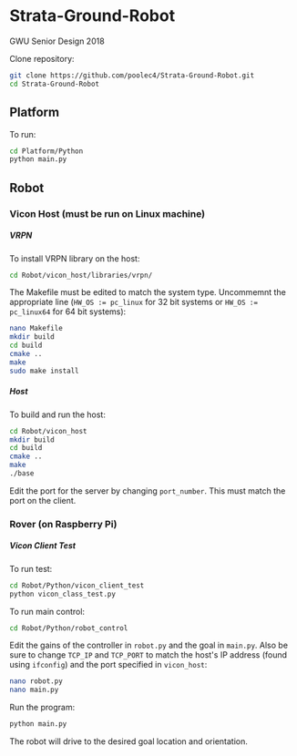 # Strata-Ground-Robot
GWU Senior Design 2018

Clone repository:
```bash
git clone https://github.com/poolec4/Strata-Ground-Robot.git
cd Strata-Ground-Robot
```

## Platform

To run:
```bash
cd Platform/Python
python main.py
```

## Robot

### Vicon Host (must be run on Linux machine)

##### VRPN
To install VRPN library on the host:
```bash
cd Robot/vicon_host/libraries/vrpn/
```
The Makefile must be edited to match the system type. Uncommemnt the appropriate line (`HW_OS := pc_linux` for 32 bit systems or `HW_OS := pc_linux64` for 64 bit systems):
```bash
nano Makefile
mkdir build
cd build
cmake ..
make
sudo make install
```

##### Host

To build and run the host:
```bash
cd Robot/vicon_host
mkdir build
cd build
cmake ..
make
./base
```
Edit the port for the server by changing `port_number`. This must match the port on the client.

### Rover (on Raspberry Pi)

##### Vicon Client Test
To run test:
```bash
cd Robot/Python/vicon_client_test
python vicon_class_test.py
```

To run main control:
```bash
cd Robot/Python/robot_control
```
Edit the gains of the controller in `robot.py` and the goal in `main.py`. Also be sure to change `TCP_IP` and `TCP_PORT` to match the host's IP address (found using `ifconfig`) and the port specified in `vicon_host`:
```bash
nano robot.py
nano main.py
```
Run the program:
```bash
python main.py
```
The robot will drive to the desired goal location and orientation.